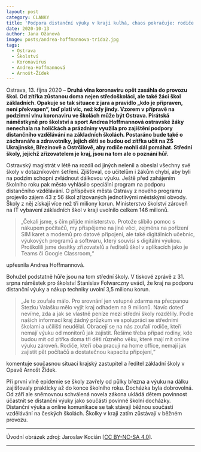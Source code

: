 ```yaml
---
layout: post
category: CLANKY
title: 'Podpora distanční výuky v kraji kulhá, chaos pokračuje: rodiče nezvládají zajistit online výuku'
date: 2020-10-13
author: Jana Ožanová
image: posts/andrea-hoffmannova-trida2.jpg
tags:
  - Ostrava
  - Školství
  - Koronavirus
  - Andrea-Hoffmannová
  - Arnošt-Žídek
---
```


Ostrava, 13. října 2020 – **Druhá vlna koronaviru opět zasáhla do provozu škol. Od zítřka zůstanou doma nejen středoškoláci, ale také žáci škol základních. Opakuje se tak situace z jara a pravidlo „kdo je připraven, není překvapen“, teď platí víc, než kdy jindy. Vzorem v přípravě na podzimní vlnu koronaviru ve školách může být Ostrava. Pirátská náměstkyně pro školství a sport Andrea Hoffmannová ostravské žáky nenechala na holičkách a prázdniny využila pro zajištění podpory distančního vzdělávání na základních školách. Postaráno bude také o záchranáře a zdravotníky, jejich děti se budou od zítřka učit na ZŠ Ukrajinské, Březinově a Ostrčilově, aby rodiče mohli dál pomáhat. Střední školy, jejichž zřizovatelem je kraj, jsou na tom ale o poznání hůř.**

Ostravský magistrát v létě na rozdíl od jiných nelenil a obeslal všechny své školy v dotazníkovém šetření. Zjišťoval, co učitelům i žákům chybí, aby byli na podzim schopni zvládnout dálkovou výuku. Ještě před zahájením školního roku pak město vyhlásilo speciální program na podporu distančního vzdělávání. O příspěvek města Ostravy z nového programu projevilo zájem 43 z 56 škol zřizovaných jednotlivými městskými obvody. Školy z něj získají více než tři miliony korun. Ministerstvo školství zároveň na IT vybavení základních škol v kraji uvolnilo celkem 146 milionů.

> „Čekali jsme, s čím přijde ministerstvo. Protože slíbilo pomoc s nákupem počítačů, my přispějeme na jiné věci, zejména na pořízení SIM karet a modemů pro datové připojení, ale také digitálních učebnic, výukových programů a softwaru, který souvisí s digitální výukou. Proškolili jsme desítky zřizovatelů a ředitelů škol v aplikacích jako je Teams či Google Classroom,“

upřesnila Andrea Hoffmannová.

Bohužel podstatně hůře jsou na tom střední školy. V tiskové zprávě z 31. srpna náměstek pro školství Stanislav Folwarczny uvádí, že kraj na podporu distanční výuky a nákup techniky uvolní 3,5 milionu korun.

> „Je to zoufale málo. Pro srovnání jen vstupné zdarma na přecpanou Stezku Valašku mělo vyjít kraj odhadem na 9 milionů. Navíc doteď nevíme, zda a jak se vlastně peníze mezi střední školy rozdělily. Podle našich informací kraj žádný průzkum ve spolupráci se středními školami a učilišti neudělal. Obracejí se na nás zoufalí rodiče, kteří nemají výuku od monitorů jak zajistit. Řešíme třeba případ rodiny, kde budou mít od zítřka doma tři děti různého věku, které mají mít online výuku zároveň. Rodiče, kteří oba pracují na home office, nemají jak zajistit pět počítačů a dostatečnou kapacitu připojení,“

komentuje současnou situaci krajský zastupitel a ředitel základní školy v Opavě Arnošt Žídek.

Při první vlně epidemie se školy zavřely od půlky března a výuku na dálku zajišťovaly prakticky až do konce školního roku. Docházka byla dobrovolná. Od září ale sněmovnou schválená novela zákona ukládá dětem povinnost účastnit se distanční výuky jako součásti povinné školní docházky. Distanční výuka a online komunikace se tak stávají běžnou součástí vzdělávání na českých školách. Školky v kraji zatím zůstávají v běžném provozu.

---

Úvodní obrázek zdroj: Jaroslav Kocián \[[CC BY-NC-SA 4.0](https://creativecommons.org/licenses/by-nc-sa/4.0/deed.cs)\].

- - -
